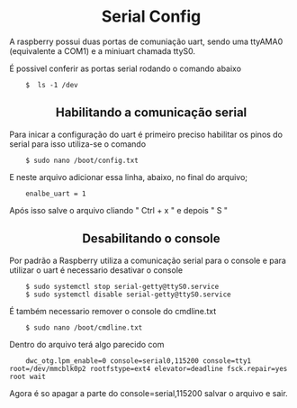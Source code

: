 <h1 align="center"> Serial Config </h1>

A raspberry possui duas portas de comuniação uart, sendo uma ttyAMA0 (equivalente a COM1) e a miniuart chamada ttyS0.

É possivel conferir as portas serial rodando o comando abaixo

```
    $  ls -1 /dev
```


<h2 align="center"> Habilitando a comunicação serial </h2>

Para inicar a configuração do uart é primeiro preciso habilitar os pinos do serial para isso utiliza-se o comando

```
    $ sudo nano /boot/config.txt
```

E neste arquivo adicionar essa linha, abaixo, no final do arquivo;

```
    enalbe_uart = 1 
```

Após isso salve o arquivo cliando " Ctrl + x " e depois " S "

<h2 align="center"> Desabilitando o console </h2>

Por padrão a Raspberry utiliza a comunicação serial para o console e para utilizar o uart é necessario desativar o console 

```
    $ sudo systemctl stop serial-getty@ttyS0.service
    $ sudo systemctl disable serial-getty@ttyS0.service
```

É também necessario remover o console do cmdline.txt 

```
    $ sudo nano /boot/cmdline.txt
```

Dentro do arquivo terá algo parecido com

```
    dwc_otg.lpm_enable=0 console=serial0,115200 console=tty1 root=/dev/mmcblk0p2 rootfstype=ext4 elevator=deadline fsck.repair=yes root wait 
```

Agora é so apagar a parte do console=serial,115200 salvar o arquivo e sair.